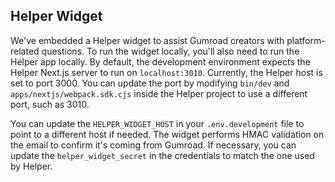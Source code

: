## Helper Widget

We've embedded a Helper widget to assist Gumroad creators with platform-related questions. To run the widget locally, you'll also need to run the Helper app locally. By default, the development environment expects the Helper Next.js server to run on `localhost:3010`. Currently, the Helper host is set to port 3000. You can update the port by modifying `bin/dev` and `apps/nextjs/webpack.sdk.cjs` inside the Helper project to use a different port, such as 3010.

You can update the `HELPER_WIDGET_HOST` in your `.env.development` file to point to a different host if needed.
The widget performs HMAC validation on the email to confirm it's coming from Gumroad. If necessary, you can update the `helper_widget_secret` in the credentials to match the one used by Helper.
